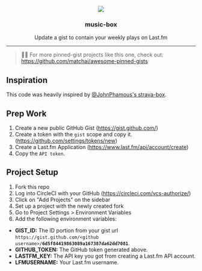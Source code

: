 <p align='center'> 
  <img src="https://github.com/jacc/music-box/blob/master/branding/musicbox-preview.png">
  <h3 align="center">music-box</h3>
  <p align="center">Update a gist to contain your weekly plays on Last.fm</p>
</p>

---
> 📌✨ For more pinned-gist projects like this one, check out: https://github.com/matchai/awesome-pinned-gists

## Inspiration
This code was heavily inspired by [@JohnPhamous's strava-box](https://github.com/JohnPhamous/strava-box).

## Prep Work
1. Create a new public GitHub Gist (https://gist.github.com/)
1. Create a token with the `gist` scope and copy it. (https://github.com/settings/tokens/new)
1. Create a Last.fm Application (https://www.last.fm/api/account/create)
1. Copy the `API token`.

## Project Setup
1. Fork this repo
1. Log into CircleCI with your GitHub (https://circleci.com/vcs-authorize/)
1. Click on "Add Projects" on the sidebar
1. Set up a project with the newly created fork
1. Go to Project Settings > Environment Variables
1. Add the following environment variables:

- **GIST_ID:** The ID portion from your gist url `https://gist.github.com/<github username>/`**`6d5f84419863089a167387da62dd7081`**.
- **GITHUB_TOKEN:** The GitHub token generated above.
- **LASTFM_KEY:** The API key you got from creating a Last.fm API account.
- **LFMUSERNAME:** Your Last.fm username.
